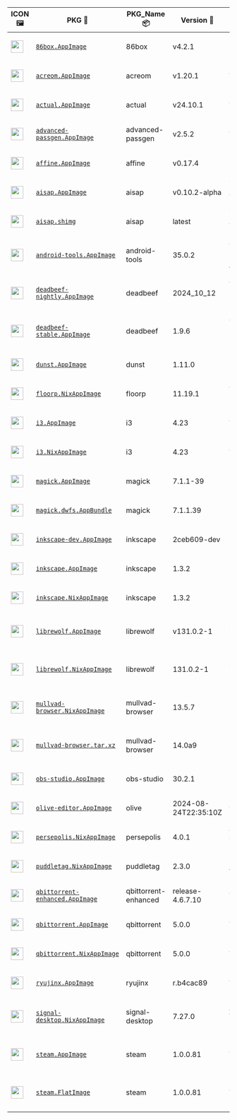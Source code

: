 |ICON 🖼️|PKG 📀|PKG_Name 📦|Version 🧬| Description ℹ️|Note ⚠️|Homepage 🌐|Source 📡|Size 💾|SHA256SUM 🔐|B3SUM 🔐|Script ⚙️|Log 🧾|
| ---- | ---- | ---- | ---- | ---- | ---- | ---- | ---- | ---- | ---- | ---- | ---- | ---- |
| <img src="https://pkg.ajam.dev/x86_64-Linux/86box.icon.png" width="28" height="28"> | [`86box.AppImage`](https://pkg.ajam.dev/x86_64-Linux/86box.AppImage) | 86box | v4.2.1 | Emulator of x86-based machines (AppImage) | You need to download ROMS (https://86box.readthedocs.io/en/latest/usage/roms.html)<br>(CI_VERIFIED: https://github.com/86Box/86Box/actions) | [https://86box.readthedocs.io](https://86box.readthedocs.io) | [https://github.com/86Box/86Box](https://github.com/86Box/86Box) |57.85 MB | `8b197dcca7ba2ebcd34daab60dcb84c20326b03a974cd54c88eaf014f621fb4c` | `d256478610c01b20530f230fc3a71d526e7f9d486cee7e1fe001798fcca00b86` | https://github.com/Azathothas/Toolpacks-Extras/blob/main/.github/scripts/x86_64-Linux/pkgs/86box.sh | https://pkg.ajam.dev/x86_64-Linux/86box.log | emulator,hypervisor |
| <img src="https://pkg.ajam.dev/x86_64-Linux/acreom.icon.png" width="28" height="28"> | [`acreom.AppImage`](https://pkg.ajam.dev/x86_64-Linux/acreom.AppImage) | acreom | v1.20.1 | An IDE based Knowledge Base using Markdown (AppImage) | Closed Source<br>(CI_VERIFIED: NONE) | [https://acreom.com](https://acreom.com) | [https://github.com/Acreom/releases](https://github.com/Acreom/releases) |139.27 MB | `3c7b320b0697a5648663c4a2870ad09cc0e1cc1d4307e17f9dfaa1f90b5aa981` | `a0155cecfe53bd46b0958235612a12c7863f05294f4da970c3b8acf8c25931f7` | https://github.com/Azathothas/Toolpacks-Extras/blob/main/.github/scripts/x86_64-Linux/pkgs/acreom.sh | https://pkg.ajam.dev/x86_64-Linux/acreom.log | ide,knowledge-base,wiki |
| <img src="https://pkg.ajam.dev/x86_64-Linux/actual.icon.png" width="28" height="28"> | [`actual.AppImage`](https://pkg.ajam.dev/x86_64-Linux/actual.AppImage) | actual | v24.10.1 | A local-first personal finance app (AppImage) | (CI_VERIFIED: https://github.com/actualbudget/actual/actions) | [https://actualbudget.org](https://actualbudget.org) | [https://github.com/actualbudget/actual](https://github.com/actualbudget/actual) |93.5 MB | `ed733debaa915b0ad5eb735917dd6cf7ed752ec625b9c570433c62cd201aa73a` | `323eac1814d8c672972ddd321e8796d7d3c7f1f7d96509156a1d0f4307ee36e8` | https://github.com/Azathothas/Toolpacks-Extras/blob/main/.github/scripts/x86_64-Linux/pkgs/actual.sh | https://pkg.ajam.dev/x86_64-Linux/actual.log | finance |
| <img src="https://pkg.ajam.dev/x86_64-Linux/advanced-passgen.icon.png" width="28" height="28"> | [`advanced-passgen.AppImage`](https://pkg.ajam.dev/x86_64-Linux/advanced-passgen.AppImage) | advanced-passgen | v2.5.2 | Advanced Password Generator (AppImage) | (CI_VERIFIED: https://github.com/CodeDead/Advanced-PassGen/actions) | [https://advancedpassgen.codedead.com](https://advancedpassgen.codedead.com) | [https://github.com/CodeDead/Advanced-PassGen](https://github.com/CodeDead/Advanced-PassGen) |101.13 MB | `9e3677e1f03766c5960dc1ab4a0dce926ed857d60ec4faf48b8b3966b885128f` | `1ce648f0fb441ca2b098b4a4e57c90dd02d3196b5d95679b2485c4cff0082570` | https://github.com/Azathothas/Toolpacks-Extras/blob/main/.github/scripts/x86_64-Linux/pkgs/advanced-passgen.sh | https://pkg.ajam.dev/x86_64-Linux/advanced-passgen.log | passgen,password-manager |
| <img src="https://pkg.ajam.dev/x86_64-Linux/affine.icon.png" width="28" height="28"> | [`affine.AppImage`](https://pkg.ajam.dev/x86_64-Linux/affine.AppImage) | affine | v0.17.4 | Privacy-focused browser for Linux, macOS and Windows (AppImage,NixAppImage) | This PKG has Multiple Formats (CI_VERIFIED: https://github.com/toeverything/AFFiNE/actions) | [https://affine.pro](https://affine.pro) | [https://github.com/toeverything/AFFiNE](https://github.com/toeverything/AFFiNE) |157.87 MB | `0eef9b643a38d7558f9bca1ddd1c920514dd1096f4b47fe0d78d905262b9bdf6` | `14b06feb9e6e3661387e731bddbdfd30be1cf93785e427c76b3f934cc6b5e67b` | https://github.com/Azathothas/Toolpacks-Extras/blob/main/.github/scripts/x86_64-Linux/pkgs/affine.sh | https://pkg.ajam.dev/x86_64-Linux/affine.log | knowledge-base,wiki |
| <img src="https://pkg.ajam.dev/x86_64-Linux/aisap.icon.png" width="28" height="28"> | [`aisap.AppImage`](https://pkg.ajam.dev/x86_64-Linux/aisap.AppImage) | aisap | v0.10.2-alpha | Tool to make sandboxing AppImages easy (AppImage , shImg) | This PKG was built from Source using appimagetool (CI_VERIFIED: https://github.com/mgord9518/aisap/actions) | [https://github.com/mgord9518/aisap](https://github.com/mgord9518/aisap) | [https://github.com/mgord9518/aisap](https://github.com/mgord9518/aisap) |2.68 MB | `8710d372980ce9ba2497cf0a5634f4fa1d3eb25d3c17fdd2b73fd4f556696187` | `ac62b891030131f0ca7a0ff1a53dbe700ccf3ffeac1e2009dd41775b3b4fb29c` | https://github.com/Azathothas/Toolpacks-Extras/blob/main/.github/scripts/x86_64-Linux/pkgs/aisap.sh | https://pkg.ajam.dev/x86_64-Linux/aisap.log | cli,sandbox |
| <img src="https://pkg.ajam.dev/x86_64-Linux/aisap.icon.png" width="28" height="28"> | [`aisap.shimg`](https://pkg.ajam.dev/x86_64-Linux/aisap.shimg) | aisap | latest | Tool to make sandboxing AppImages easy (AppImage , shImg) | This PKG was built from Source using appimagetool (CI_VERIFIED: https://github.com/mgord9518/aisap/actions) | [https://github.com/mgord9518/aisap](https://github.com/mgord9518/aisap) | [https://github.com/mgord9518/aisap](https://github.com/mgord9518/aisap) |5.44 MB | `f2460f95a37b59dbf6feda0f0cb4d5b22f650f67384b9bb401ede929047ff94f` | `4264397461b74736dcefccbb326286dde41b24135a7e9fa949c6fa25a297aa1d` | https://github.com/Azathothas/Toolpacks-Extras/blob/main/.github/scripts/x86_64-Linux/pkgs/aisap.sh | https://pkg.ajam.dev/x86_64-Linux/aisap.log | cli,sandbox |
| <img src="https://pkg.ajam.dev/x86_64-Linux/android-tools.icon.png" width="28" height="28"> | [`android-tools.AppImage`](https://pkg.ajam.dev/x86_64-Linux/android-tools.AppImage) | android-tools | 35.0.2 | Android SDK Platform-Tools that interface with the Android platform, primarily adb and fastboot (AppImage) | This PKG was built from Source using go-appimagetool | [https://developer.android.com/tools/releases/platform-tools](https://developer.android.com/tools/releases/platform-tools) | [https://android.googlesource.com/platform/tools/base](https://android.googlesource.com/platform/tools/base) |7.21 MB | `9ba699d0a061751a7eb3789f41cb0928729c95bea79977e58848054cf67d7c14` | `f006f54d200a5b2f847d5b1af15c08b4f9d68fb82c33f69ee83677950bf1d8e8` | https://github.com/Azathothas/Toolpacks-Extras/blob/main/.github/scripts/x86_64-Linux/pkgs/android-tools.sh | https://pkg.ajam.dev/x86_64-Linux/android-tools.log | android,utility |
| <img src="https://pkg.ajam.dev/x86_64-Linux/deadbeef-nightly.icon.png" width="28" height="28"> | [`deadbeef-nightly.AppImage`](https://pkg.ajam.dev/x86_64-Linux/deadbeef-nightly.AppImage) | deadbeef | 2024_10_12 | A Modular (Extensible with Plugins) Audio Player that can play & convert almost all Audio Formats (AppImage) | This PKG was built from Portable Nightly Releases using AppImageTool<br>(CI_VERIFIED: https://github.com/DeaDBeeF-Player/deadbeef/actions) | [https://deadbeef.sourceforge.io](https://deadbeef.sourceforge.io) | [https://github.com/DeaDBeeF-Player/deadbeef](https://github.com/DeaDBeeF-Player/deadbeef) |8.15 MB | `8fa2a1bf8bb17187195607587f6b216ec517a3033423e70d660066ceb859a3ff` | `c7de7a80152a4bcd8a51eea1a240041a71f6d5b091f1222bc6432e63b792cd8f` | https://github.com/Azathothas/Toolpacks-Extras/blob/main/.github/scripts/x86_64-Linux/pkgs/deadbeef-nightly.sh | https://pkg.ajam.dev/x86_64-Linux/deadbeef-nightly.log | multimedia,music,music-player |
| <img src="https://pkg.ajam.dev/x86_64-Linux/deadbeef-stable.icon.png" width="28" height="28"> | [`deadbeef-stable.AppImage`](https://pkg.ajam.dev/x86_64-Linux/deadbeef-stable.AppImage) | deadbeef | 1.9.6 | A Modular (Extensible with Plugins) Audio Player that can play & convert almost all Audio Formats (AppImage) | This PKG was built from Portable Stable Releases using AppImageTool<br>(CI_VERIFIED: https://github.com/DeaDBeeF-Player/deadbeef/actions) | [https://deadbeef.sourceforge.io](https://deadbeef.sourceforge.io) | [https://github.com/DeaDBeeF-Player/deadbeef](https://github.com/DeaDBeeF-Player/deadbeef) |8.15 MB | `10785a45bae428379559edf703f8466513e2d09eeeead05522ac9988075e5dc1` | `9c505a8cc14d624f1abd7371b4f06ea54e0586027ff59c6a66f6cfe0f9aa2908` | https://github.com/Azathothas/Toolpacks-Extras/blob/main/.github/scripts/x86_64-Linux/pkgs/deadbeef-stable.sh | https://pkg.ajam.dev/x86_64-Linux/deadbeef-stable.log | multimedia,music,music-player |
| <img src="https://pkg.ajam.dev/x86_64-Linux/dunst.icon.png" width="28" height="28"> | [`dunst.AppImage`](https://pkg.ajam.dev/x86_64-Linux/dunst.AppImage) | dunst | 1.11.0 | Lightweight and customizable notification daemon (AppImage) | This PKG was built from Source using go-appimagetool | [https://dunst-project.org](https://dunst-project.org) | [https://github.com/dunst-project/dunst](https://github.com/dunst-project/dunst) |12.92 MB | `5d90b1f4b994d05e6d3376dbef31caa4f5e4e966fc9c5c2f643804d8bb645487` | `2e28e58a6b6244497e454ed085817f56eb65b66e7871d4e59e4e0ff9885ce3f2` | https://github.com/Azathothas/Toolpacks-Extras/blob/main/.github/scripts/x86_64-Linux/pkgs/dunst.sh | https://pkg.ajam.dev/x86_64-Linux/dunst.log | daemon,notification |
| <img src="https://pkg.ajam.dev/x86_64-Linux/floorp.icon.png" width="28" height="28"> | [`floorp.NixAppImage`](https://pkg.ajam.dev/x86_64-Linux/floorp.NixAppImage) | floorp | 11.19.1 | A FireFox Fork with Advanced Features & More Customization (AppImage,NixAppImage) | This PKG has Multiple Formats (CI_VERIFIED: https://github.com/Floorp-Projects/Floorp/actions) | [https://floorp.app](https://floorp.app) | [https://github.com/Floorp-Projects/Floorp](https://github.com/Floorp-Projects/Floorp) |366.34 MB | `c76c92063d10ffa396a16f204410fefc186fceb363e28565d5e1ac34eb899f56` | `d8ad3ecc4b1e210a3ad022d59fe54e3a21304892241d0e703090d73868d399ea` | https://github.com/Azathothas/Toolpacks-Extras/blob/main/.github/scripts/x86_64-Linux/pkgs/floorp.sh | https://pkg.ajam.dev/x86_64-Linux/floorp.log | browser,firefox-fork |
| <img src="https://pkg.ajam.dev/x86_64-Linux/i3.icon.png" width="28" height="28"> | [`i3.AppImage`](https://pkg.ajam.dev/x86_64-Linux/i3.AppImage) | i3 | 4.23 | A Tiling Window Manager (AppImage,NixAppImage) | This PKG has Multiple Formats<br>(CI_VERIFIED: https://github.com/i3/i3/actions) | [https://i3wm.org](https://i3wm.org) | [https://github.com/i3/i3](https://github.com/i3/i3) |3.6 MB | `03708fab8e9611c1b08cae079012786bc9e4acaffb8e46b50d7f9a7040535783` | `d0d2ba8c91ce304380598435f9fd58cd2ab441d3f9c4033583a88fade2302fae` | https://github.com/Azathothas/Toolpacks-Extras/blob/main/.github/scripts/x86_64-Linux/pkgs/i3.sh | https://pkg.ajam.dev/x86_64-Linux/i3.log | window,window-manager,wm |
| <img src="https://pkg.ajam.dev/x86_64-Linux/i3.icon.png" width="28" height="28"> | [`i3.NixAppImage`](https://pkg.ajam.dev/x86_64-Linux/i3.NixAppImage) | i3 | 4.23 | A Tiling Window Manager (AppImage,NixAppImage) | This PKG has Multiple Formats<br>(CI_VERIFIED: https://github.com/i3/i3/actions) | [https://i3wm.org](https://i3wm.org) | [https://github.com/i3/i3](https://github.com/i3/i3) |33.98 MB | `6c1a78668c10e755d35bd4dd522fb42b9afcdf9aecf6cab72d3104c48c8af7a6` | `173d75dc8b16fffd39a8795720a68a8bbbba15682e625c8011e76d27bc3e9bcb` | https://github.com/Azathothas/Toolpacks-Extras/blob/main/.github/scripts/x86_64-Linux/pkgs/i3.sh | https://pkg.ajam.dev/x86_64-Linux/i3.log | window,window-manager,wm |
| <img src="https://pkg.ajam.dev/x86_64-Linux/imagemagick.icon.png" width="28" height="28"> | [`magick.AppImage`](https://pkg.ajam.dev/x86_64-Linux/magick.AppImage) | magick | 7.1.1-39 | FOSS suite for editing and manipulating Digital Images & Files (AppImage , AppBundle) | This PKG has Multiple Formats <br>(CI_VERIFIED: https://github.com/ImageMagick/ImageMagick/actions) | [https://imagemagick.org](https://imagemagick.org) | [https://github.com/ImageMagick/ImageMagick](https://github.com/ImageMagick/ImageMagick) |25.48 MB | `8860ef7f35a46665ab35c45b918560b941a30bf52f81d42e4983f5d3b952b884` | `0eafa16c9a0311fc1fcc8833577227d6f84ef5f9b8bd69135c600c81a87af2aa` | https://github.com/Azathothas/Toolpacks-Extras/blob/main/.github/scripts/x86_64-Linux/pkgs/imagemagick.sh | https://pkg.ajam.dev/x86_64-Linux/imagemagick.log | graphics |
| <img src="https://pkg.ajam.dev/x86_64-Linux/imagemagick.icon.png" width="28" height="28"> | [`magick.dwfs.AppBundle`](https://pkg.ajam.dev/x86_64-Linux/magick.dwfs.AppBundle) | magick | 7.1.1.39 | FOSS suite for editing and manipulating Digital Images & Files (AppImage , AppBundle) | This PKG has Multiple Formats <br>(CI_VERIFIED: https://github.com/ImageMagick/ImageMagick/actions) | [https://imagemagick.org](https://imagemagick.org) | [https://github.com/ImageMagick/ImageMagick](https://github.com/ImageMagick/ImageMagick) |19.83 MB | `a4cb453c20577b6fb5b6bd2e4265b92006a77b3159221fccb7b28bbe364535e4` | `7020fcfd368b2f1fd1e423597a24334874e772107cf96fa53b09076d86241e38` | https://github.com/Azathothas/Toolpacks-Extras/blob/main/.github/scripts/x86_64-Linux/pkgs/imagemagick.sh | https://pkg.ajam.dev/x86_64-Linux/imagemagick.log | graphics |
| <img src="https://pkg.ajam.dev/x86_64-Linux/inkscape.icon.png" width="28" height="28"> | [`inkscape-dev.AppImage`](https://pkg.ajam.dev/x86_64-Linux/inkscape-dev.AppImage) | inkscape | 2ceb609-dev | FOSS Vector Graphics Editor (AppImage,NixAppImage) | This PKG has Multiple Formats (CI_VERIFIED: https://gitlab.com/inkscape/inkscape/-/pipelines) | [https://inkscape.org](https://inkscape.org) | [https://gitlab.com/inkscape/inkscape](https://gitlab.com/inkscape/inkscape) |100.27 MB | `a673b10e54aa6adc23f86bf9d64465b1ecbfc7fa36d2864239ac3a81f0b4870b` | `3e380b8f8434f97e239669878033e85e4442b11e5e84b79a9dff9379188668ee` | https://github.com/Azathothas/Toolpacks-Extras/blob/main/.github/scripts/x86_64-Linux/pkgs/inkscape.sh | https://pkg.ajam.dev/x86_64-Linux/inkscape.log | graphics,multimedia |
| <img src="https://pkg.ajam.dev/x86_64-Linux/inkscape.icon.png" width="28" height="28"> | [`inkscape.AppImage`](https://pkg.ajam.dev/x86_64-Linux/inkscape.AppImage) | inkscape | 1.3.2 | FOSS Vector Graphics Editor (AppImage,NixAppImage) | This PKG has Multiple Formats (CI_VERIFIED: https://gitlab.com/inkscape/inkscape/-/pipelines) | [https://inkscape.org](https://inkscape.org) | [https://gitlab.com/inkscape/inkscape](https://gitlab.com/inkscape/inkscape) |96.33 MB | `999027bf1af436cf807eefe1250a95b4358798d9ecfbf08e4bec9dbe186e88cc` | `b039b83a31c080d27a893f486bc3748a02b160f13f1a80a45852c800a78c9618` | https://github.com/Azathothas/Toolpacks-Extras/blob/main/.github/scripts/x86_64-Linux/pkgs/inkscape.sh | https://pkg.ajam.dev/x86_64-Linux/inkscape.log | graphics,multimedia |
| <img src="https://pkg.ajam.dev/x86_64-Linux/inkscape.icon.png" width="28" height="28"> | [`inkscape.NixAppImage`](https://pkg.ajam.dev/x86_64-Linux/inkscape.NixAppImage) | inkscape | 1.3.2 | FOSS Vector Graphics Editor (AppImage,NixAppImage) | This PKG has Multiple Formats (CI_VERIFIED: https://gitlab.com/inkscape/inkscape/-/pipelines) | [https://inkscape.org](https://inkscape.org) | [https://gitlab.com/inkscape/inkscape](https://gitlab.com/inkscape/inkscape) |96.35 MB | `a7cc3e2af6b5c12ea842f216d5ada372f2b1a86564d730cc6bfcb3cea53394b8` | `d07d2c7d5333ec375bdab20bc0c84fd4ea3a7d60b4497ce2029ea1776bd2f009` | https://github.com/Azathothas/Toolpacks-Extras/blob/main/.github/scripts/x86_64-Linux/pkgs/inkscape.sh | https://pkg.ajam.dev/x86_64-Linux/inkscape.log | graphics,multimedia |
| <img src="https://pkg.ajam.dev/x86_64-Linux/librewolf.icon.png" width="28" height="28"> | [`librewolf.AppImage`](https://pkg.ajam.dev/x86_64-Linux/librewolf.AppImage) | librewolf | v131.0.2-1 | LibreWolf Web Browser is a fork of Firefox, focused on privacy, security and freedom (AppImage,NixAppImage) | This PKG has Multiple Formats (CI_VERIFIED: https://gitlab.com/librewolf-community/browser/appimage/-/pipelines) | [https://librewolf.net](https://librewolf.net) | [https://gitlab.com/librewolf-community/browser](https://gitlab.com/librewolf-community/browser) |93.97 MB | `74e4cb5dfde856c2e8b15e1b2bd11f227fad412fdf8725e3283a12fade362829` | `3f40ec2a48c1b0a55cc3d6a59120d29817279324df3546b9a711fbc365bdabca` | https://github.com/Azathothas/Toolpacks-Extras/blob/main/.github/scripts/x86_64-Linux/pkgs/librewolf.sh | https://pkg.ajam.dev/x86_64-Linux/librewolf.log | browser,privacy |
| <img src="https://pkg.ajam.dev/x86_64-Linux/librewolf.icon.png" width="28" height="28"> | [`librewolf.NixAppImage`](https://pkg.ajam.dev/x86_64-Linux/librewolf.NixAppImage) | librewolf | 131.0.2-1 | LibreWolf Web Browser is a fork of Firefox, focused on privacy, security and freedom (AppImage,NixAppImage) | This PKG has Multiple Formats (CI_VERIFIED: https://gitlab.com/librewolf-community/browser/appimage/-/pipelines) | [https://librewolf.net](https://librewolf.net) | [https://gitlab.com/librewolf-community/browser](https://gitlab.com/librewolf-community/browser) |344.58 MB | `7615fe90e31e972041ca48334e3b860c6ae1234ba6cf9ec8d19e372268b75607` | `953a03dcf6c2c6ff22ec41f97379ff141427b74c3af8476c614da69685196729` | https://github.com/Azathothas/Toolpacks-Extras/blob/main/.github/scripts/x86_64-Linux/pkgs/librewolf.sh | https://pkg.ajam.dev/x86_64-Linux/librewolf.log | browser,privacy |
| <img src="https://pkg.ajam.dev/x86_64-Linux/mullvad-browser.icon.png" width="28" height="28"> | [`mullvad-browser.NixAppImage`](https://pkg.ajam.dev/x86_64-Linux/mullvad-browser.NixAppImage) | mullvad-browser | 13.5.7 | Privacy-focused browser for Linux, macOS and Windows (Archive,AppImage,NixAppImage) | This PKG has Multiple Formats (CI_VERIFIED: https://gitlab.torproject.org/tpo/applications/mullvad-browser/-/pipelines) | [https://mullvad.net/en/browser](https://mullvad.net/en/browser) | [https://gitlab.torproject.org/tpo/applications/mullvad-browser/](https://gitlab.torproject.org/tpo/applications/mullvad-browser/) |364.04 MB | `36fc8fb6a202a889580f4a888e3cce0a26c482a20b9b151a4dd4c8a3a83d91d4` | `a4f3c89f3f75ad778ba57a3f23d2d05042af4e0357a9aafa48019e5830dab644` | https://github.com/Azathothas/Toolpacks-Extras/blob/main/.github/scripts/x86_64-Linux/pkgs/mullvad-browser.sh | https://pkg.ajam.dev/x86_64-Linux/mullvad-browser.log | anonymity,browser,privacy,tor |
| <img src="https://pkg.ajam.dev/x86_64-Linux/mullvad-browser.icon.png" width="28" height="28"> | [`mullvad-browser.tar.xz`](https://pkg.ajam.dev/x86_64-Linux/mullvad-browser.tar.xz) | mullvad-browser | 14.0a9 | Privacy-focused browser for Linux, macOS and Windows (Archive,AppImage,NixAppImage) | This PKG has Multiple Formats (CI_VERIFIED: https://gitlab.torproject.org/tpo/applications/mullvad-browser/-/pipelines) | [https://mullvad.net/en/browser](https://mullvad.net/en/browser) | [https://gitlab.torproject.org/tpo/applications/mullvad-browser/](https://gitlab.torproject.org/tpo/applications/mullvad-browser/) |108.89 MB | `620672005cc536afc96b5fffaa48cf663baad861c0011ab877fe6d2cb83a8ebd` | `5e9a2613f87c3c983e3e4785ff1d41220004cf2f616e55b9f1b96594aa87b5ff` | https://github.com/Azathothas/Toolpacks-Extras/blob/main/.github/scripts/x86_64-Linux/pkgs/mullvad-browser.sh | https://pkg.ajam.dev/x86_64-Linux/mullvad-browser.log | anonymity,browser,privacy,tor |
| <img src="https://pkg.ajam.dev/x86_64-Linux/obs-studio.icon.png" width="28" height="28"> | [`obs-studio.AppImage`](https://pkg.ajam.dev/x86_64-Linux/obs-studio.AppImage) | obs-studio | 30.2.1 | FOSS cross-platform screencasting and streaming app (AppImage,NixAppImage) | This PKG has Multiple Formats (CI_VERIFIED: https://github.com/obsproject/obs-studio/actions) | [https://obsproject.com](https://obsproject.com) | [https://github.com/obsproject/obs-studio](https://github.com/obsproject/obs-studio) |174.12 MB | `b80c6172d9dda6c69ce42f0a5b7a05881211b6156f2a16fb7f467ee7b9f8e67c` | `69dbba638941f911491fe7227441d9d227a4068dc2fa9937d9e719e339ee6f49` | https://github.com/Azathothas/Toolpacks-Extras/blob/main/.github/scripts/x86_64-Linux/pkgs/obs-studio.sh | https://pkg.ajam.dev/x86_64-Linux/obs-studio.log | multimedia,screenrecording,video |
| <img src="https://pkg.ajam.dev/x86_64-Linux/olive-editor.icon.png" width="28" height="28"> | [`olive-editor.AppImage`](https://pkg.ajam.dev/x86_64-Linux/olive-editor.AppImage) | olive | 2024-08-24T22:35:10Z | Free open-source non-linear video editor (AppImage,NixAppImage) | This PKG has Multiple Formats (CI_VERIFIED: https://github.com/olive-editor/olive/actions) | [https://www.olivevideoeditor.org](https://www.olivevideoeditor.org) | [https://github.com/olive-editor/olive](https://github.com/olive-editor/olive) |120.54 MB | `6b5d4c0039b795a0675b6a40084668de7979137da04646bf20022a9de8a5f09c` | `6f90912af962cb42e019eaa5bb4be6d04ae69328ffe4f01f49afab00f8fbbc45` | https://github.com/Azathothas/Toolpacks-Extras/blob/main/.github/scripts/x86_64-Linux/pkgs/olive-editor.sh | https://pkg.ajam.dev/x86_64-Linux/olive-editor.log | multimedia,video,video-editor |
| <img src="https://pkg.ajam.dev/x86_64-Linux/persepolis.icon.png" width="28" height="28"> | [`persepolis.NixAppImage`](https://pkg.ajam.dev/x86_64-Linux/persepolis.NixAppImage) | persepolis | 4.0.1 | A Download Manager (GUI for aria2) written in Python (AppImage,NixAppImage) | (CI_VERIFIED: NONE) | [https://persepolisdm.github.io](https://persepolisdm.github.io) | [https://github.com/persepolisdm/persepolis](https://github.com/persepolisdm/persepolis) |182.18 MB | `f433fa8dc8e2dc5552b4303661548498535fac9fadccdfd8217a4cb03cf4b959` | `b3a8511cc3c42a1a9f899c4a8414175ab93e92f66cc659e184172d50382c2604` | https://github.com/Azathothas/Toolpacks-Extras/blob/main/.github/scripts/x86_64-Linux/pkgs/persepolis.sh | https://pkg.ajam.dev/x86_64-Linux/persepolis.log | downloader,multimedia |
| <img src="https://pkg.ajam.dev/x86_64-Linux/puddletag.icon.png" width="28" height="28"> | [`puddletag.NixAppImage`](https://pkg.ajam.dev/x86_64-Linux/puddletag.NixAppImage) | puddletag | 2.3.0 | Powerful, simple, audio tag editor for GNU/Linux (NixAppImage) | (CI_VERIFIED: https://github.com/puddletag/puddletag/actions) | [https://docs.puddletag.net](https://docs.puddletag.net) | [https://github.com/puddletag/puddletag](https://github.com/puddletag/puddletag) |176.82 MB | `b98749991dbfb53a241b164f8c570a1326663ac2ddf47740495a1281ffa47f94` | `bf51b65d81c4b09d0ddda68c81e350c723bde77c863796c3532faac7ebc79179` | https://github.com/Azathothas/Toolpacks-Extras/blob/main/.github/scripts/x86_64-Linux/pkgs/puddletag.sh | https://pkg.ajam.dev/x86_64-Linux/puddletag.log | audio,multimedia,music |
| <img src="https://pkg.ajam.dev/x86_64-Linux/qbittorrent-enhanced.icon.png" width="28" height="28"> | [`qbittorrent-enhanced.AppImage`](https://pkg.ajam.dev/x86_64-Linux/qbittorrent-enhanced.AppImage) | qbittorrent-enhanced | release-4.6.7.10 | A qBittorrent for with Enhanced Features (AppImage) | (CI_VERIFIED: https://github.com/c0re100/qBittorrent-Enhanced-Edition/actions) | [https://github.com/c0re100/qBittorrent-Enhanced-Edition](https://github.com/c0re100/qBittorrent-Enhanced-Edition) | [https://github.com/c0re100/qBittorrent-Enhanced-Edition](https://github.com/c0re100/qBittorrent-Enhanced-Edition) |24.91 MB | `656b2b7a8b274229d4943fe33ebcf9f5a2df31016611ad53ae993fb8bd9c5a45` | `5a07396972a9366ebaeab5b7d670c3149b9eb407767d3bed135acdfdeff257c8` | https://github.com/Azathothas/Toolpacks-Extras/blob/main/.github/scripts/x86_64-Linux/pkgs/qbittorrent-enhanced.sh | https://pkg.ajam.dev/x86_64-Linux/qbittorrent-enhanced.log | downloader,torrent |
| <img src="https://pkg.ajam.dev/x86_64-Linux/qbittorrent.icon.png" width="28" height="28"> | [`qbittorrent.AppImage`](https://pkg.ajam.dev/x86_64-Linux/qbittorrent.AppImage) | qbittorrent | 5.0.0 | A qBittorrent for with Enhanced Features (AppImage) | This PKG has Multiple Formats (CI_VERIFIED: https://github.com/qbittorrent/qBittorrent/actions) | [https://www.qbittorrent.org](https://www.qbittorrent.org) | [https://github.com/qbittorrent/qBittorrent](https://github.com/qbittorrent/qBittorrent) |84.35 MB | `e0b30d1125b33f5cfacd2c55906f1b2cb83ae6a159c304c5ee53b0ef1aa79330` | `d7e5374a4709b188afe8a86c07988895637234f262a92cc3c06ed96780878da8` | https://github.com/Azathothas/Toolpacks-Extras/blob/main/.github/scripts/x86_64-Linux/pkgs/qbittorrent.sh | https://pkg.ajam.dev/x86_64-Linux/qbittorrent.log | downloader,torrent |
| <img src="https://pkg.ajam.dev/x86_64-Linux/qbittorrent.icon.png" width="28" height="28"> | [`qbittorrent.NixAppImage`](https://pkg.ajam.dev/x86_64-Linux/qbittorrent.NixAppImage) | qbittorrent | 5.0.0 | A qBittorrent for with Enhanced Features (AppImage) | This PKG has Multiple Formats (CI_VERIFIED: https://github.com/qbittorrent/qBittorrent/actions) | [https://www.qbittorrent.org](https://www.qbittorrent.org) | [https://github.com/qbittorrent/qBittorrent](https://github.com/qbittorrent/qBittorrent) |171.25 MB | `a136b52a9a6854c26b9f0a82939f741bde0855866bb9e7a405df7469388f2c95` | `d5d9a4236552abacf3e8394255872e2ad3d85ef23ad091f88ccc0da7e71b54c8` | https://github.com/Azathothas/Toolpacks-Extras/blob/main/.github/scripts/x86_64-Linux/pkgs/qbittorrent.sh | https://pkg.ajam.dev/x86_64-Linux/qbittorrent.log | downloader,torrent |
| <img src="https://pkg.ajam.dev/x86_64-Linux/ryujinx.icon.png" width="28" height="28"> | [`ryujinx.AppImage`](https://pkg.ajam.dev/x86_64-Linux/ryujinx.AppImage) | ryujinx | r.b4cac89 | A simple, experimental Nintendo Switch emulator | (CI_VERIFIED: https://github.com/ryujinx-mirror/ryujinx/actions) | [https://github.com/ryujinx-mirror/ryujinx](https://github.com/ryujinx-mirror/ryujinx) | [https://github.com/ryujinx-mirror/ryujinx](https://github.com/ryujinx-mirror/ryujinx) |25.23 MB | `4ba4ca933063961968bdd1923ffcc5f9e21af5ddb4108c309a6911172a42f6c4` | `eb32548a8fe847be25efb89854e1a415df2379c33d0b80c28859433dc8f94f66` | https://github.com/Azathothas/Toolpacks-Extras/blob/main/.github/scripts/x86_64-Linux/pkgs/ryujinx.sh | https://pkg.ajam.dev/x86_64-Linux/ryujinx.log | emulator |
| <img src="https://pkg.ajam.dev/x86_64-Linux/signal-desktop.icon.png" width="28" height="28"> | [`signal-desktop.NixAppImage`](https://pkg.ajam.dev/x86_64-Linux/signal-desktop.NixAppImage) | signal-desktop | 7.27.0 | A private messenger for Windows, macOS, and Linux (NixAppImage) | Requires --no-sandbox to run, edit the .desktop/launcher & relogin<br>(CI_VERIFIED: https://github.com/signalapp/Signal-Desktop/actions) | [https://signal.org](https://signal.org) | [https://github.com/signalapp/Signal-Desktop](https://github.com/signalapp/Signal-Desktop) |429.46 MB | `aae5b5378ac430f49c59d5e6c573e59f65fd3d581ad7b110a6d6f71d61819a2c` | `28ba85229d2377657837542e5ef46f795cbfe24159ac16e0b7c2aa6218dc79aa` | https://github.com/Azathothas/Toolpacks-Extras/blob/main/.github/scripts/x86_64-Linux/pkgs/signal-desktop.sh | https://pkg.ajam.dev/x86_64-Linux/signal-desktop.log | messenger,privacy |
| <img src="https://pkg.ajam.dev/x86_64-Linux/steam.icon.png" width="28" height="28"> | [`steam.AppImage`](https://pkg.ajam.dev/x86_64-Linux/steam.AppImage) | steam | 1.0.0.81 | A steam for with Enhanced Features (AppImage , FlatImage) | AppImage is based on Conty (ArchLinux)<br>FlatImage is based on ArchLinux<br>(CI_VERIFIED: https://github.com/ivan-hc/Steam-appimage) | [https://store.steampowered.com/about/](https://store.steampowered.com/about/) | [https://github.com/ivan-hc/Steam-appimage](https://github.com/ivan-hc/Steam-appimage) |446.5 MB | `40c2c0cb4ec755ed43e208267f08dfeb28369a2ea5e0b1400660c9a43c7b0549` | `a26ef241aaac3a9064408cf97f763ffdaf24b0790c80d96d900dd02c5d049718` | https://github.com/Azathothas/Toolpacks-Extras/blob/main/.github/scripts/x86_64-Linux/pkgs/steam.sh | https://pkg.ajam.dev/x86_64-Linux/steam.log | gaming |
| <img src="https://pkg.ajam.dev/x86_64-Linux/steam.icon.png" width="28" height="28"> | [`steam.FlatImage`](https://pkg.ajam.dev/x86_64-Linux/steam.FlatImage) | steam | 1.0.0.81 | A steam for with Enhanced Features (AppImage , FlatImage) | AppImage is based on Conty (ArchLinux)<br>FlatImage is based on ArchLinux<br>(CI_VERIFIED: https://github.com/ivan-hc/Steam-appimage) | [https://store.steampowered.com/about/](https://store.steampowered.com/about/) | [https://github.com/ivan-hc/Steam-appimage](https://github.com/ivan-hc/Steam-appimage) |616.97 MB | `f8c57ffc2d026cc7bacaf4ccf29d1f8748edab522cdfd4d68d313432624a8295` | `f80f1b78646956dcf16d8b84e5a13a15d4979f4bcd98cbb0866b01ea876c40e9` | https://github.com/Azathothas/Toolpacks-Extras/blob/main/.github/scripts/x86_64-Linux/pkgs/steam.sh | https://pkg.ajam.dev/x86_64-Linux/steam.log | gaming |
